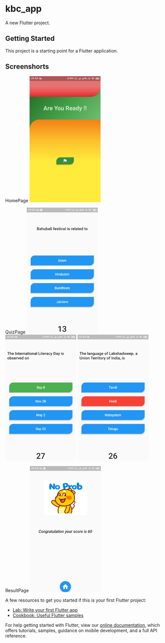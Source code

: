 # kbc_app

A new Flutter project.

## Getting Started

This project is a starting point for a Flutter application.

## Screenshorts

HomePage
<img height="400px" src="screenshort1.png">

QuizPage
<img height="400px" src="screenshort4.png"> <img height="400px" src="screenshort2.png"> <img height="400px" src="screenshort3.png">

ResultPage
<img height="400px" src="screenshort5.png">

A few resources to get you started if this is your first Flutter project:

- [Lab: Write your first Flutter app](https://flutter.dev/docs/get-started/codelab)
- [Cookbook: Useful Flutter samples](https://flutter.dev/docs/cookbook)

For help getting started with Flutter, view our
[online documentation](https://flutter.dev/docs), which offers tutorials,
samples, guidance on mobile development, and a full API reference.
